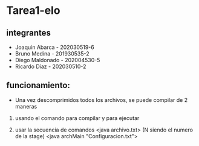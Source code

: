 # Tarea1-elo
## integrantes
* Joaquin Abarca - 202030519-6
* Bruno Medina - 201930535-2
* Diego Maldonado - 202004530-5
* Ricardo Díaz - 202030510-2

## funcionamiento:
- Una vez descomprimidos todos los archivos, se puede compilar de 2 maneras
1. usando el comando <make> para compilar y <make run> para ejecutar

2. usar la secuencia de comandos 
  <java <StageN> archivo.txt> (N siendo el numero de la stage)
  <java archMain "Configuracion.txt"> 
